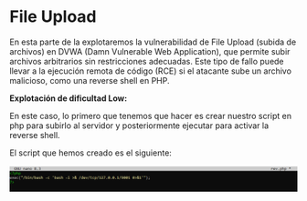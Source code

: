 # File Upload

En esta parte de la explotaremos la vulnerabilidad de File Upload (subida de archivos) en DVWA (Damn Vulnerable Web Application), que permite subir archivos arbitrarios sin restricciones adecuadas. Este tipo de fallo puede llevar a la ejecución remota de código (RCE) si el atacante sube un archivo malicioso, como una reverse shell en PHP.

**Explotación de dificultad Low:**

En este caso, lo primero que tenemos que hacer es crear nuestro script en php para subirlo al servidor y posteriormente ejecutar para activar la reverse shell.

El script que hemos creado es el siguiente:

![SC](./Assets/File%20Upload/LOW%20-%201.png)
